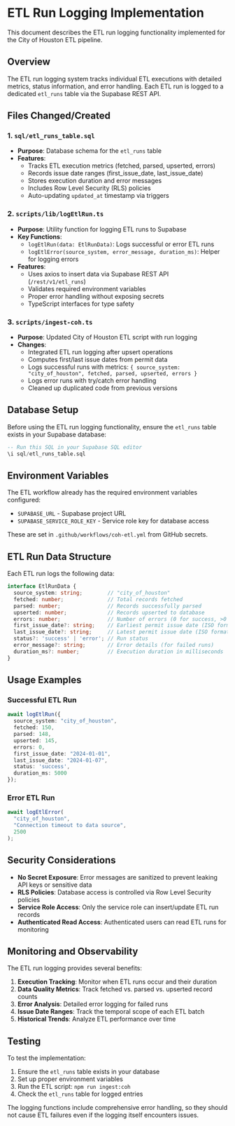 # ETL Run Logging Implementation

This document describes the ETL run logging functionality implemented for the City of Houston ETL pipeline.

## Overview

The ETL run logging system tracks individual ETL executions with detailed metrics, status information, and error handling. Each ETL run is logged to a dedicated `etl_runs` table via the Supabase REST API.

## Files Changed/Created

### 1. `sql/etl_runs_table.sql`
- **Purpose**: Database schema for the `etl_runs` table
- **Features**:
  - Tracks ETL execution metrics (fetched, parsed, upserted, errors)
  - Records issue date ranges (first_issue_date, last_issue_date)
  - Stores execution duration and error messages
  - Includes Row Level Security (RLS) policies
  - Auto-updating `updated_at` timestamp via triggers

### 2. `scripts/lib/logEtlRun.ts`
- **Purpose**: Utility function for logging ETL runs to Supabase
- **Key Functions**:
  - `logEtlRun(data: EtlRunData)`: Logs successful or error ETL runs
  - `logEtlError(source_system, error_message, duration_ms)`: Helper for logging errors
- **Features**:
  - Uses axios to insert data via Supabase REST API (`/rest/v1/etl_runs`)
  - Validates required environment variables
  - Proper error handling without exposing secrets
  - TypeScript interfaces for type safety

### 3. `scripts/ingest-coh.ts`
- **Purpose**: Updated City of Houston ETL script with run logging
- **Changes**:
  - Integrated ETL run logging after upsert operations
  - Computes first/last issue dates from permit data
  - Logs successful runs with metrics: `{ source_system: "city_of_houston", fetched, parsed, upserted, errors }`
  - Logs error runs with try/catch error handling
  - Cleaned up duplicated code from previous versions

## Database Setup

Before using the ETL run logging functionality, ensure the `etl_runs` table exists in your Supabase database:

```sql
-- Run this SQL in your Supabase SQL editor
\i sql/etl_runs_table.sql
```

## Environment Variables

The ETL workflow already has the required environment variables configured:

- `SUPABASE_URL` - Supabase project URL
- `SUPABASE_SERVICE_ROLE_KEY` - Service role key for database access

These are set in `.github/workflows/coh-etl.yml` from GitHub secrets.

## ETL Run Data Structure

Each ETL run logs the following data:

```typescript
interface EtlRunData {
  source_system: string;        // "city_of_houston"
  fetched: number;              // Total records fetched
  parsed: number;               // Records successfully parsed
  upserted: number;             // Records upserted to database
  errors: number;               // Number of errors (0 for success, >0 for failures)
  first_issue_date?: string;    // Earliest permit issue date (ISO format)
  last_issue_date?: string;     // Latest permit issue date (ISO format)
  status?: 'success' | 'error'; // Run status
  error_message?: string;       // Error details (for failed runs)
  duration_ms?: number;         // Execution duration in milliseconds
}
```

## Usage Examples

### Successful ETL Run
```typescript
await logEtlRun({
  source_system: "city_of_houston",
  fetched: 150,
  parsed: 148,
  upserted: 145,
  errors: 0,
  first_issue_date: "2024-01-01",
  last_issue_date: "2024-01-07",
  status: 'success',
  duration_ms: 5000
});
```

### Error ETL Run
```typescript
await logEtlError(
  "city_of_houston",
  "Connection timeout to data source",
  2500
);
```

## Security Considerations

- **No Secret Exposure**: Error messages are sanitized to prevent leaking API keys or sensitive data
- **RLS Policies**: Database access is controlled via Row Level Security policies
- **Service Role Access**: Only the service role can insert/update ETL run records
- **Authenticated Read Access**: Authenticated users can read ETL runs for monitoring

## Monitoring and Observability

The ETL run logging provides several benefits:

1. **Execution Tracking**: Monitor when ETL runs occur and their duration
2. **Data Quality Metrics**: Track fetched vs. parsed vs. upserted record counts
3. **Error Analysis**: Detailed error logging for failed runs
4. **Issue Date Ranges**: Track the temporal scope of each ETL batch
5. **Historical Trends**: Analyze ETL performance over time

## Testing

To test the implementation:

1. Ensure the `etl_runs` table exists in your database
2. Set up proper environment variables
3. Run the ETL script: `npm run ingest:coh`
4. Check the `etl_runs` table for logged entries

The logging functions include comprehensive error handling, so they should not cause ETL failures even if the logging itself encounters issues.